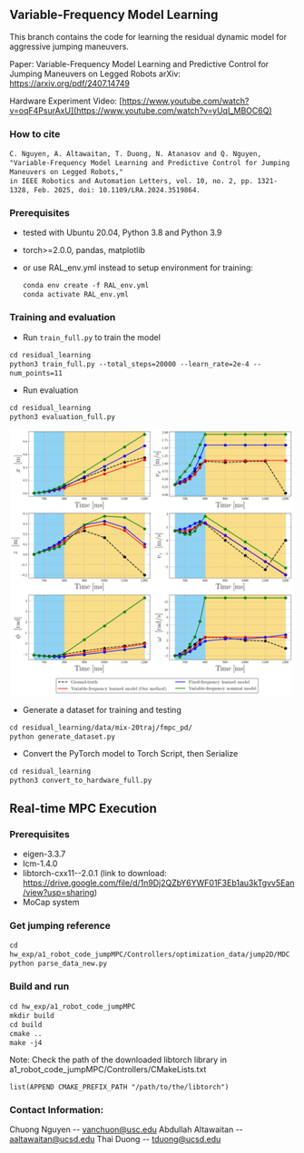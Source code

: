 ## Variable-Frequency Model Learning

This branch contains the code for learning the residual dynamic model for aggressive jumping maneuvers.

Paper: Variable-Frequency Model Learning and Predictive Control for Jumping Maneuvers on Legged Robots 
arXiv: https://arxiv.org/pdf/2407.14749

Hardware Experiment Video: [https://www.youtube.com/watch?v=oqF4PsurAxU](https://www.youtube.com/watch?v=yUqI_MBOC6Q)

### How to cite
```
C. Nguyen, A. Altawaitan, T. Duong, N. Atanasov and Q. Nguyen, "Variable-Frequency Model Learning and Predictive Control for Jumping Maneuvers on Legged Robots," 
in IEEE Robotics and Automation Letters, vol. 10, no. 2, pp. 1321-1328, Feb. 2025, doi: 10.1109/LRA.2024.3519864.
```

### Prerequisites
- tested with Ubuntu 20.04, Python 3.8 and Python 3.9
- torch>=2.0.0, pandas, matplotlib

- or use RAL_env.yml instead to setup environment for training:
  ``` 
  conda env create -f RAL_env.yml
  conda activate RAL_env.yml
  ```

<!-- ## Train all jumping phases residual model  -->

### Training and evaluation

* Run ```train_full.py``` to train the model
```
cd residual_learning
python3 train_full.py --total_steps=20000 --learn_rate=2e-4 --num_points=11
```
* Run evaluation
```
cd residual_learning
python3 evaluation_full.py
```
<p float="left">
<img src="/residual_learning/result/rollout.png" width="500">
</p>

* Generate a dataset for training and testing
```
cd residual_learning/data/mix-20traj/fmpc_pd/
python generate_dataset.py
```

* Convert the PyTorch model to Torch Script, then Serialize
```
cd residual_learning
python3 convert_to_hardware_full.py
```
## Real-time MPC Execution

### Prerequisites
- eigen-3.3.7
- lcm-1.4.0
- libtorch-cxx11--2.0.1 (link to download: https://drive.google.com/file/d/1n9Dj2QZbY6YWF01F3Eb1au3kTgvv5Ean/view?usp=sharing)
- MoCap system

### Get jumping reference

```
cd hw_exp/a1_robot_code_jumpMPC/Controllers/optimization_data/jump2D/MDC
python parse_data_new.py
```

### Build and run

```
cd hw_exp/a1_robot_code_jumpMPC
mkdir build 
cd build 
cmake ..
make -j4
```
Note: Check the path of the downloaded libtorch library in a1_robot_code_jumpMPC/Controllers/CMakeLists.txt
```
list(APPEND CMAKE_PREFIX_PATH "/path/to/the/libtorch")
```

### Contact Information:
Chuong Nguyen -- vanchuon@usc.edu
Abdullah Altawaitan -- aaltawaitan@ucsd.edu
Thai Duong -- tduong@ucsd.edu

